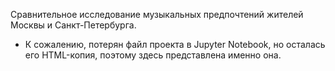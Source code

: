 Сравнительное исследование музыкальных предпочтений жителей Москвы и Санкт-Петербурга.

* К сожалению, потерян файл проекта в Jupyter Notebook, но осталась его HTML-копия, поэтому здесь представлена именно она. 
